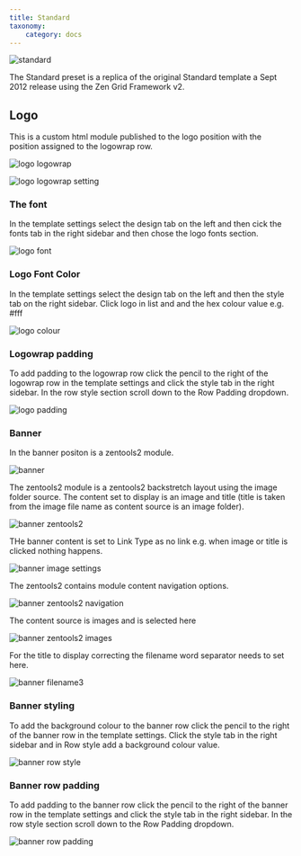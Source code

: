 ```yaml
---
title: Standard
taxonomy:
    category: docs
---
```


![standard](standard.png)

The Standard preset is a replica of the original Standard template a Sept 2012 release using the Zen Grid Framework v2.

## Logo

This is a custom html module published to the logo position with the position assigned to the logowrap row.

![logo logowrap](logo-logowrap.png)

![logo logowrap setting](logo-logowrap-setting.png)

### The font 

In the template settings select the design tab on the left and then cick the fonts tab in the right sidebar and then chose the logo fonts section. 

![logo font](logo-font.png)

### Logo Font Color

In the template settings select the design tab on the left and then the style tab on the right sidebar. Click logo in list and and the hex colour value e.g. #fff

![logo colour](logo-colour.png)

### Logowrap padding

To add padding to the logowrap row click the pencil to the right of the logowrap row in the template settings and click the style tab in the right sidebar. In the row style section scroll down to the Row Padding dropdown. 

![logo padding](logo-padding.png)

### Banner

In the banner positon is a zentools2 module.

![banner](banner.png)

The zentools2 module is a zentools2 backstretch layout using the image folder source. The content set to display is an image and title (title is taken from the image file name as content source is an image folder). 

![banner zentools2](banner-zentools2.png)

THe banner content is set to Link Type as no link e.g. when image or title is clicked nothing happens.

![banner image settings](banner-image-settings.png)

The zentools2 contains module content navigation options.

![banner zentools2 navigation](banner-zentools2-navigation.png)

The content source is images and is selected here

![banner zentools2 images](banner-zentools2-images.png)

For the title to display correcting the filename word separator needs to set here.

![banner filename3](banner-filename3.png)

### Banner styling

To add the background colour to the banner row click the pencil to the right of the banner row in the template settings. Click the style tab in the right sidebar and in Row style add a background colour value.

![banner row style](banner-row-style.png)

### Banner row padding

To add padding to the banner row click the pencil to the right of the banner row in the template settings and click the style tab in the right sidebar. In the row style section scroll down to the Row Padding dropdown.

![banner row padding](banner-row-padding.png)